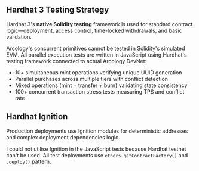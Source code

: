 ## Hardhat 3 Testing Strategy

Hardhat 3's **native Solidity testing** framework is used for standard contract logic—deployment, access control, time-locked withdrawals, and basic validation.

Arcology's concurrent primitives cannot be tested in Solidity's simulated EVM. All parallel execution tests are written in JavaScript using Hardhat's testing framework connected to actual Arcology DevNet:

- 10+ simultaneous mint operations verifying unique UUID generation
- Parallel purchases across multiple tiers with conflict detection
- Mixed operations (mint + transfer + burn) validating state consistency
- 100+ concurrent transaction stress tests measuring TPS and conflict rate

## Hardhat Ignition

Production deployments use Ignition modules for deterministic addresses and complex deployment dependencies logic.

I could not utilise Ignition in the JavaScript tests because Hardhat testnet can't be used. All test deployments use `ethers.getContractFactory()` and `.deploy()` pattern.
